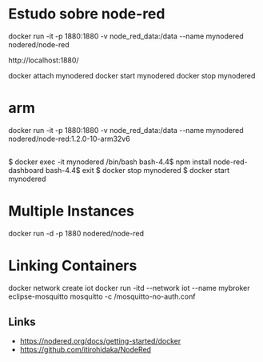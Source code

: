 # Estudo sobre node-red

docker run -it -p 1880:1880 -v node_red_data:/data --name mynodered nodered/node-red

http://localhost:1880/

docker attach mynodered
docker start mynodered
docker stop mynodered


# arm
docker run -it -p 1880:1880 -v node_red_data:/data --name mynodered nodered/node-red:1.2.0-10-arm32v6


##

$ docker exec -it mynodered /bin/bash
bash-4.4$ npm install node-red-dashboard
bash-4.4$ exit
$ docker stop mynodered
$ docker start mynodered

# Multiple Instances

docker run -d -p 1880 nodered/node-red

# Linking Containers

docker network create iot
docker run -itd --network iot --name mybroker eclipse-mosquitto mosquitto -c /mosquitto-no-auth.conf

## Links
- https://nodered.org/docs/getting-started/docker
- https://github.com/itirohidaka/NodeRed
